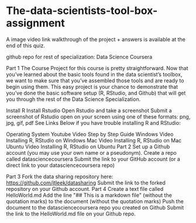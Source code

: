 # The-data-scientists-tool-box-assignment
A image video link walkthrough of the project + answers is available at the end of this quiz.

github repo for rest of specialization: Data Science Coursera

Part 1
The Course Project for this course is pretty straightforward. Now that you’ve learned about the basic tools found in the data scientist’s toolbox, we want to make sure that you’ve assembled those tools and are ready to begin using them. This easy project is your chance to demonstrate that you’ve done the basic software setup (R, RStudio, and Github) that will get you through the rest of the Data Science Specialization.

Install R
Install Rstudio
Open Rstudio and take a screenshot
Submit a screenshot of Rstudio open on your screen using one of these formats: png, jpg, gif, pdf
See Links Below if you have trouble installing R and RStudio:

Operating System	Youtube Video	Step by Step Guide
Windows	Video	Installing R, RStudio on Windows
Mac	Video	Installing R, RStudio on Mac
Ubuntu	Video	Installing R, RStudio on Ubuntu
Part 2
Set up a Github account (you may use your own name or a pseudonym). Create a repo called datasciencecoursera Submit the link to your GitHub account (or a direct link to your datasciencecoursera repo)

Part 3
Fork the data sharing repository here: https://github.com/jtleek/datasharing
Submit the link to the forked repository on your Github account.
Part 4
Create a text file called HelloWorld.md Add the line "## This is a markdown file" (without the quotation marks) to the document (without the quotation marks) Push the document to the datasciencecoursera repo you created on Github Submit the link to the HelloWorld.md file on your Github repo.
